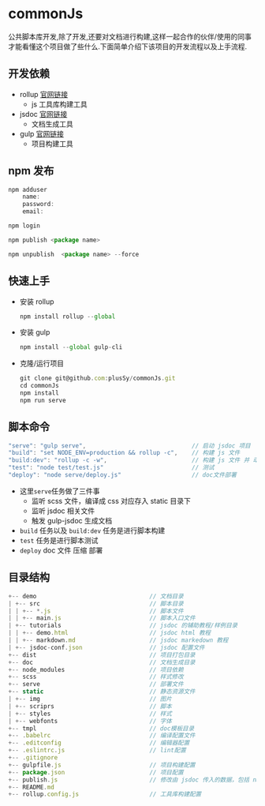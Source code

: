 # commonJs
公共脚本库开发,除了开发,还要对文档进行构建,这样一起合作的伙伴/使用的同事才能看懂这个项目做了些什么.下面简单介绍下该项目的开发流程以及上手流程.

## 开发依赖
+ rollup [官网链接](https://www.rollupjs.com/)
  + js 工具库构建工具
+ jsdoc [官网链接](https://jsdoc.app/index.html)
  + 文档生成工具
+ gulp [官网链接](https://gulpjs.com/docs/en/getting-started/quick-start)
  + 项目构建工具

## npm 发布
```js
npm adduser
    name:
    password:
    email: 

npm login

npm publish <package name>

npm unpublish  <package name> --force
```


## 快速上手
+ 安装 rollup
    ```js
    npm install rollup --global
    ```
+ 安装 gulp
    ```js
    npm install --global gulp-cli
    ```
+ 克隆/运行项目
    ```js
    git clone git@github.com:plusSy/commonJs.git
    cd commonJs
    npm install
    npm run serve
    ```

## 脚本命令
```js
"serve": "gulp serve",                              // 启动 jsdoc 项目
"build": "set NODE_ENV=production && rollup -c",    // 构建 js 文件
"build:dev": "rollup -c -w",                        // 构建 js 文件 并 动态编译
"test": "node test/test.js"                         // 测试
"deploy": "node serve/deploy.js"                    // doc文件部署
```
+ 这里`serve`任务做了三件事
    + 监听 scss 文件，编译成 css 对应存入 static 目录下
    + 监听 jsdoc 相关文件
    + 触发 gulp-jsdoc 生成文档 
+ `build` 任务以及 `build:dev` 任务是进行脚本构建
+ `test` 任务是进行脚本测试
+ `deploy` doc 文件 压缩 部署

## 目录结构
```js
+-- demo                                // 文档目录
| +-- src                               // 脚本目录
| | +-- *.js                            // 脚本文件
| | +-- main.js                         // 脚本入口文件
| +-- tutorials                         // jsdoc 的辅助教程/样例目录
| | +-- demo.html                       // jsdoc html 教程
| | +-- markdown.md                     // jsdoc markedown 教程
| +-- jsdoc-conf.json                   // jsdoc 配置文件
+-- dist                                // 项目打包目录
+-- doc                                 // 文档生成目录
+-- node_modules                        // 项目依赖
+-- scss                                // 样式修改
+-- serve                               // 部署文件
+-- static                              // 静态资源文件
| +-- img                               // 图片
| +-- scriprs                           // 脚本
| +-- styles                            // 样式
| +-- webfonts                          // 字体
+-- tmpl                                // doc模板目录
+-- .babelrc                            // 编译配置文件
+-- .editconfig                         // 编辑器配置
+-- .eslintrc.js                        // lint配置
+-- .gitignore                          
+-- gulpfile.js                         // 项目构建配置
+-- package.json                        // 项目配置
+-- publish.js                          // 修改由 jsdoc 传入的数据，包括 nav 信息，注释信息等
+-- README.md
+-- rollup.config.js                    // 工具库构建配置
```

